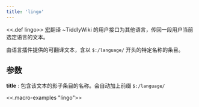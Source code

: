 ```yaml
---
title: 'lingo'
---
```


<<.def lingo>> [宏](Macros)翻译 ~TiddlyWiki 的用户接口为其他语言，传回一段用户当前选定语言的文本。

由语言插件提供的可翻译文本，含以 `$:/language/` 开头的特定名称的条目。

## 参数

**title**
: 包含该文本的影子条目的名称。会自动加上前缀 `$:/language/` 

<<.macro-examples "lingo">>
